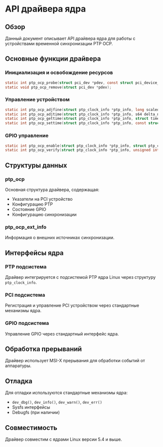 # API драйвера ядра

## Обзор

Данный документ описывает API драйвера ядра для работы с устройствами временной синхронизации PTP OCP.

## Основные функции драйвера

### Инициализация и освобождение ресурсов

```c
static int ptp_ocp_probe(struct pci_dev *pdev, const struct pci_device_id *id);
static void ptp_ocp_remove(struct pci_dev *pdev);
```

### Управление устройством

```c
static int ptp_ocp_adjfine(struct ptp_clock_info *ptp_info, long scaled_ppm);
static int ptp_ocp_adjtime(struct ptp_clock_info *ptp_info, s64 delta_ns);
static int ptp_ocp_gettime(struct ptp_clock_info *ptp_info, struct timespec64 *ts);
static int ptp_ocp_settime(struct ptp_clock_info *ptp_info, const struct timespec64 *ts);
```

### GPIO управление

```c
static int ptp_ocp_enable(struct ptp_clock_info *ptp_info, struct ptp_clock_request *rq, int on);
static int ptp_ocp_verify(struct ptp_clock_info *ptp_info, unsigned int pin, enum ptp_pin_function func, unsigned int chan);
```

## Структуры данных

### ptp_ocp

Основная структура драйвера, содержащая:
- Указатели на PCI устройство
- Конфигурацию PTP
- Состояние GPIO
- Конфигурацию синхронизации

### ptp_ocp_ext_info

Информация о внешних источниках синхронизации.

## Интерфейсы ядра

### PTP подсистема

Драйвер интегрируется с подсистемой PTP ядра Linux через структуру `ptp_clock_info`.

### PCI подсистема

Регистрация и управление PCI устройством через стандартные механизмы ядра.

### GPIO подсистема

Управление GPIO через стандартный интерфейс ядра.

## Обработка прерываний

Драйвер использует MSI-X прерывания для обработки событий от аппаратуры.

## Отладка

Для отладки используются стандартные механизмы ядра:
- `dev_dbg()`, `dev_info()`, `dev_warn()`, `dev_err()`
- Sysfs интерфейсы
- Debugfs (при наличии)

## Совместимость

Драйвер совместим с ядрами Linux версии 5.4 и выше.